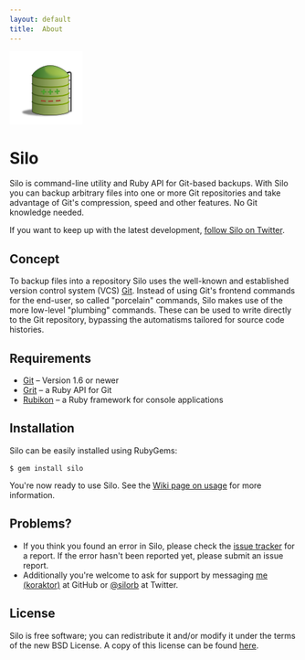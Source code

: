 ```yaml
---
layout: default
title:  About
---
```

<div id="logo">
  <img alt="Silo logo" src="graphics/silo.png" />
</div>

Silo
===============

Silo is command-line utility and Ruby API for Git-based backups. With Silo you
can backup arbitrary files into one or more Git repositories and take advantage
of Git's compression, speed and other features. No Git knowledge needed.

If you want to keep up with the latest development, [follow Silo on
Twitter][1].

## Concept

To backup files into a repository Silo uses the well-known and established
version control system (VCS) [Git][2]. Instead of using Git's frontend commands
for the end-user, so called "porcelain" commands, Silo makes use of the more
low-level "plumbing" commands. These can be used to write directly to the Git
repository, bypassing the automatisms tailored for source code histories.

## Requirements
- [Git][2] – Version 1.6 or newer
- [Grit][3] – a Ruby API for Git
- [Rubikon][4] – a Ruby framework for console applications

## Installation

Silo can be easily installed using RubyGems:

    $ gem install silo

You're now ready to use Silo. See the [Wiki page on usage][8] for more
information.

## Problems?

- If you think you found an error in Silo, please check the [issue tracker][5]
  for a report. If the error hasn't been reported yet, please submit an issue
  report.
- Additionally you're welcome to ask for support by messaging [me (koraktor)][6]
  at GitHub or [@silorb][1] at Twitter.

## License
Silo is free software; you can redistribute it and/or modify it under the terms
of the new BSD License. A copy of this license can be found [here][7].

  [1]: http://twitter.com/silorb
  [2]: http://git-scm.com
  [3]: https://github.com/mojombo/grit
  [4]: http://koraktor.de/rubikon
  [5]: https://github.com/koraktor/silo/issues
  [6]: https://github.com/koraktor
  [7]: license.html
  [8]: https://github.com/koraktor/silo/wiki/Usage
